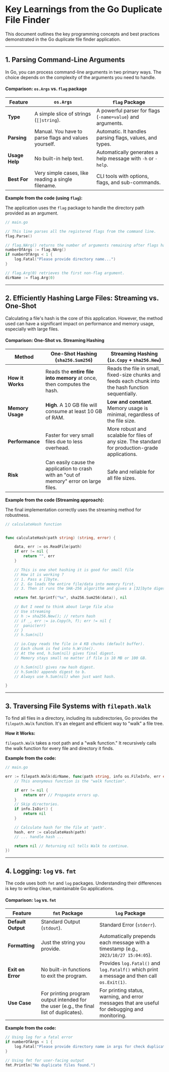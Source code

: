 # Key Learnings from the Go Duplicate File Finder

This document outlines the key programming concepts and best practices demonstrated in the Go duplicate file finder application.

---

## 1. Parsing Command-Line Arguments

In Go, you can process command-line arguments in two primary ways. The choice depends on the complexity of the arguments you need to handle.

#### Comparison: `os.Args` vs. `flag` package

| Feature           | `os.Args`                                       | `flag` Package                                                |
| ----------------- | ----------------------------------------------- | ------------------------------------------------------------- |
| **Type**          | A simple slice of strings (`[]string`).         | A powerful parser for flags (`-name=value`) and arguments.    |
| **Parsing**       | Manual. You have to parse flags and values yourself. | Automatic. It handles parsing flags, values, and types.       |
| **Usage Help**    | No built-in help text.                          | Automatically generates a help message with `-h` or `-help`.  |
| **Best For**      | Very simple cases, like reading a single filename. | CLI tools with options, flags, and sub-commands.              |

**Example from the code (using `flag`):**

The application uses the `flag` package to handle the directory path provided as an argument.

```go
// main.go

// This line parses all the registered flags from the command line.
flag.Parse() 

// flag.NArg() returns the number of arguments remaining after flags have been processed.
numberOfArgs := flag.NArg()
if numberOfArgs < 1 {
    log.Fatal("Please provide directory name...")
}

// flag.Arg(0) retrieves the first non-flag argument.
dirName := flag.Arg(0) 
```

---

## 2. Efficiently Hashing Large Files: Streaming vs. One-Shot

Calculating a file's hash is the core of this application. However, the method used can have a significant impact on performance and memory usage, especially with large files.

#### Comparison: One-Shot vs. Streaming Hashing

| Method             | One-Shot Hashing (`sha256.Sum256`)                                                              | Streaming Hashing (`io.Copy` + `sha256.New`)                                                              |
| ------------------ | ----------------------------------------------------------------------------------------------- | --------------------------------------------------------------------------------------------------------- |
| **How it Works**   | Reads the **entire file into memory** at once, then computes the hash.                          | Reads the file in small, fixed-size chunks and feeds each chunk into the hash function sequentially.    |
| **Memory Usage**   | **High**. A 10 GB file will consume at least 10 GB of RAM.                                      | **Low and constant**. Memory usage is minimal, regardless of the file size.                               |
| **Performance**    | Faster for very small files due to less overhead.                                               | More robust and scalable for files of any size. The standard for production-grade applications.         |
| **Risk**           | Can easily cause the application to crash with an "out of memory" error on large files.         | Safe and reliable for all file sizes.                                                                     |

**Example from the code (Streaming approach):**

The final implementation correctly uses the streaming method for robustness.

```go
// calculateHash function


func calculateHash(path string) (string, error) {

	data, err := os.ReadFile(path)
	if err != nil {
		return "", err
	}

	// This is one shot hashing it is good for small file
	// How it is working ?
	// 1. Pass a []byte.
	// 2. Go loads the entire file/data into memory first.
	// 3. Then it runs the SHA-256 algorithm and gives a [32]byte digest.

	return fmt.Sprintf("%x", sha256.Sum256(data)), nil

	// But I need to think about large file also
	// Use streaming
	// h := sha256.New(); // return hash
	// if _, err := io.Copy(h, f); err != nil {
	// 	panic(err)
	// }
	// h.Sum(nil)

	// io.Copy reads the file in 4 KB chunks (default buffer).
	// Each chunk is fed into h.Write().
	// At the end, h.Sum(nil) gives final digest.
	// Memory stays small no matter if file is 10 MB or 100 GB.

	// h.Sum(nil) gives raw hash digest.
	// h.Sum(b) appends digest to b.
	// Always use h.Sum(nil) when just want hash.

}
```

---

## 3. Traversing File Systems with `filepath.Walk`

To find all files in a directory, including its subdirectories, Go provides the `filepath.Walk` function. It's an elegant and efficient way to "walk" a file tree.

**How it Works:**

`filepath.Walk` takes a root path and a "walk function." It recursively calls the walk function for every file and directory it finds.

**Example from the code:**

```go
// main.go

err := filepath.Walk(dirName, func(path string, info os.FileInfo, err error) error {
    // This anonymous function is the "walk function".

    if err != nil {
        return err // Propagate errors up.
    }
    // Skip directories.
    if info.IsDir() {
        return nil
    }

    // Calculate hash for the file at 'path'.
    hash, err := calculateHash(path)
    // ... handle hash ...

    return nil // Returning nil tells Walk to continue.
})
```

---

## 4. Logging: `log` vs. `fmt`

The code uses both `fmt` and `log` packages. Understanding their differences is key to writing clean, maintainable Go applications.

#### Comparison: `log` vs. `fmt`

| Feature           | `fmt` Package                               | `log` Package                                                              |
| ----------------- | ------------------------------------------- | -------------------------------------------------------------------------- |
| **Default Output**| Standard Output (`stdout`).                 | Standard Error (`stderr`).                                                 |
| **Formatting**    | Just the string you provide.                | Automatically prepends each message with a timestamp (e.g., `2023/10/27 15:04:05`). |
| **Exit on Error** | No built-in functions to exit the program.  | Provides `log.Fatal()` and `log.Fatalf()` which print a message and then call `os.Exit(1)`. |
| **Use Case**      | For printing program output intended for the user (e.g., the final list of duplicates). | For printing status, warning, and error messages that are useful for debugging and monitoring. |

**Example from the code:**

```go
// Using log for a fatal error
if numberOfArgs < 1 {
    log.Fatal("Please provide directory name in args for check duplicates")
}

// Using fmt for user-facing output
fmt.Println("No duplicate files found.")
